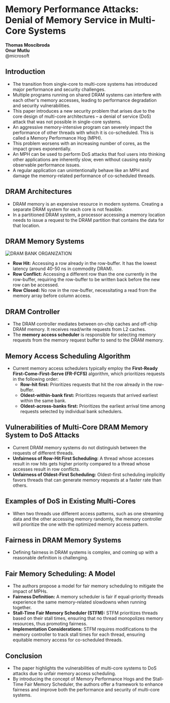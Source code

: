 # Memory Performance Attacks: Denial of Memory Service in Multi-Core Systems

**Thomas Moscibroda**  
**Onur Mutlu**  
@microsoft

## Introduction

- The transition from single-core to multi-core systems has introduced major performance and security challenges.
- Multiple programs running on shared DRAM systems can interfere with each other's memory accesses, leading to performance degradation and security vulnerabilities.
- This paper introduces a new security problem that arises due to the core design of multi-core architectures – a denial of service (DoS) attack that was not possible in single-core systems.
- An aggressive memory-intensive program can severely impact the performance of other threads with which it is co-scheduled. This is called a Memory Performance Hog (MPH).
- This problem worsens with an increasing number of cores, as the impact grows exponentially.
- An MPH can be used to perform DoS attacks that fool users into thinking other applications are inherently slow, even without causing easily observable performance issues.
- A regular application can unintentionally behave like an MPH and damage the memory-related performance of co-scheduled threads.

## DRAM Architectures

- DRAM memory is an expensive resource in modern systems. Creating a separate DRAM system for each core is not feasible.
- In a partitioned DRAM system, a processor accessing a memory location needs to issue a request to the DRAM partition that contains the data for that location.

## DRAM Memory Systems

![DRAM BANK ORGANIZATION](posts/assets/DRAM_block_diagram.png)

- **Row Hit:** Accessing a row already in the row-buffer. It has the lowest latency (around 40-50 ns in commodity DRAM).
- **Row Conflict:** Accessing a different row than the one currently in the row-buffer, requiring the row-buffer to be written back before the new row can be accessed.
- **Row Closed:** No row in the row-buffer, necessitating a read from the memory array before column access.

## DRAM Controller

- The DRAM controller mediates between on-chip caches and off-chip DRAM memory. It receives read/write requests from L2 caches.
- The **memory access scheduler** is responsible for selecting memory requests from the memory request buffer to send to the DRAM memory.

## Memory Access Scheduling Algorithm

- Current memory access schedulers typically employ the **First-Ready First-Come-First-Serve (FR-FCFS)** algorithm, which prioritizes requests in the following order:
   - **Row-hit first:** Prioritizes requests that hit the row already in the row-buffer.
   - **Oldest-within-bank first:** Prioritizes requests that arrived earliest within the same bank.
   - **Oldest-across-banks first:** Prioritizes the earliest arrival time among requests selected by individual bank schedulers.

## Vulnerabilities of Multi-Core DRAM Memory System to DoS Attacks

- Current DRAM memory systems do not distinguish between the requests of different threads.
- **Unfairness of Row-Hit First Scheduling:** A thread whose accesses result in row hits gets higher priority compared to a thread whose accesses result in row conflicts.
- **Unfairness of Oldest-First Scheduling:** Oldest-first scheduling implicitly favors threads that can generate memory requests at a faster rate than others.

## Examples of DoS in Existing Multi-Cores

- When two threads use different access patterns, such as one streaming data and the other accessing memory randomly, the memory controller will prioritize the one with the optimized memory access pattern.

## Fairness in DRAM Memory Systems

- Defining fairness in DRAM systems is complex, and coming up with a reasonable definition is challenging.

## Fair Memory Scheduling: A Model

- The authors propose a model for fair memory scheduling to mitigate the impact of MPHs.
- **Fairness Definition:** A memory scheduler is fair if equal-priority threads experience the same memory-related slowdowns when running together.
- **Stall-Time Fair Memory Scheduler (STFM):** STFM prioritizes threads based on their stall times, ensuring that no thread monopolizes memory resources, thus promoting fairness.
- **Implementation Considerations:** STFM requires modifications to the memory controller to track stall times for each thread, ensuring equitable memory access for co-scheduled threads.

## Conclusion

- The paper highlights the vulnerabilities of multi-core systems to DoS attacks due to unfair memory access scheduling.
- By introducing the concept of Memory Performance Hogs and the Stall-Time Fair Memory Scheduler, the authors offer a framework to enhance fairness and improve both the performance and security of multi-core systems.

